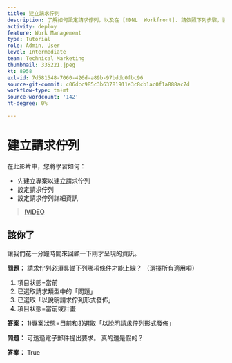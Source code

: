 ```yaml
---
title: 建立請求佇列
description: 了解如何設定請求佇列，以及在 [!DNL  Workfront]. 請依照下列步驟，協助您的組織管理工作吸取次數。
activity: deploy
feature: Work Management
type: Tutorial
role: Admin, User
level: Intermediate
team: Technical Marketing
thumbnail: 335221.jpeg
kt: 8958
exl-id: 7d581548-7060-426d-a89b-97bddd0fbc96
source-git-commit: c06dcc985c3b63781911e3c8cb1ac0f1a888ac7d
workflow-type: tm+mt
source-wordcount: '142'
ht-degree: 0%

---
```


# 建立請求佇列

在此影片中，您將學習如何：

* 先建立專案以建立請求佇列
* 設定請求佇列
* 設定請求佇列詳細資訊

>[!VIDEO](https://video.tv.adobe.com/v/335221/?quality=12)

## 該你了

讓我們花一分鐘時間來回顧一下剛才呈現的資訊。

**問題：** 請求佇列必須具備下列哪項條件才能上線？ （選擇所有適用項）

1. 項目狀態=當前
1. 已選取請求類型中的「問題」
1. 已選取「以說明請求佇列形式發佈」
1. 項目狀態=當前或計畫

**答案：** 1)專案狀態=目前和3)選取「以說明請求佇列形式發佈」

**問題：** 可透過電子郵件提出要求。 真的還是假的？

**答案：** True


